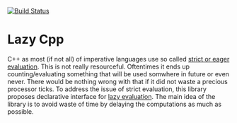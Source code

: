 [![Build Status](https://travis-ci.org/bartop/Lpp.svg?branch=master)](https://travis-ci.org/bartop/Lpp)
# Lazy Cpp
C++ as most (if not all) of imperative languages use so called [strict or eager evaluation](https://en.wikipedia.org/wiki/Eager_evaluation). This is not really resourceful. Oftentimes it ends up counting/evaluating something that will be used somwhere in future or even never. There would be nothing wrong with that if it did not waste a precious processor ticks. To address the issue of strict evaluation, this library proposes declarative interface for [lazy evaluation](https://en.wikipedia.org/wiki/Lazy_evaluation). The main idea of the library is to avoid waste of time by delaying the computations as much as possible. 

